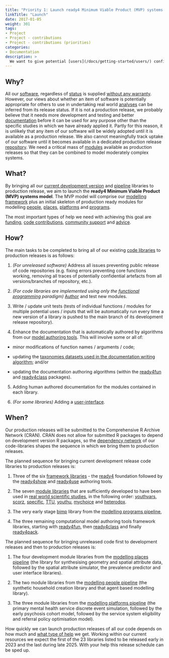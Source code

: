 ```yaml
---
title: "Priority 1: Launch ready4 Minimum Viable Product (MVP) systems model"
linkTitle: "Launch"
date: 2017-01-05
weight: 301
tags:
- Project
- Project - contributions
- Project - contributions (priorities)
categories:
- Documentation
description: >
  We want to give potential [users](/docs/getting-started/users/) confidence that they can appropriately apply ready4 to their decision problems by bringing all our existing [development release](/docs/getting-started/software/status/development-releases/) and [unreleased](/docs/getting-started/software/status/unreleased/) software to [production release](/docs/getting-started/software/status/production-releases/) status.
---
```



## Why?
All our [software](/docs/getting-started/software/), regardless of [status](/docs/getting-started/software/status/) is supplied [without any warranty](/docs/getting-started/software/terms/disclaimer/). However, our views about whether an item of software is potentially appropriate for others to use in undertaking real world [analyses](/docs/analyses/) can be inferred from its release status. If it is not a production release, we probably believe that it needs more development and testing and better [documentation](/docs/getting-started/software/libraries/documentation/) before it can be used for any purpose other than the specific studies in which we have already applied it. Partly for this reason, it is unlikely that any item of our software will be widely adopted until it is available as a production release. We also cannot meaningfully track uptake of our software until it becomes available in a dedicated production release [repository](/docs/getting-started/software/repositories/). We need a critical mass of [modules](/docs/getting-started/concepts/module/) available as production releases so that they can be combined to model moderately complex systems.

## What?
By bringing all our [current development version](docs/getting-started/software/libraries/types/) and [pipeline](/docs/model/pipeline/) libraries to production release, we aim to launch the **ready4 Minimum Viable Product (MVP) systems model**. The MVP model will comprise our [modelling framework](/docs/framework/) plus an initial skeleton of production ready modules for modelling [people](/docs/model/using-modules/people/), [places](/docs/model/using-modules/places/), [platforms](/docs/model/using-modules/platforms/) and [programs](/docs/model/using-modules/programs/). 

The most important types of help we need with achieving this goal are [funding](/docs/contribution-guidelines/contribution-types/funding/),
[code contributions](/docs/contribution-guidelines/contribution-types/code/), [community support](/docs/contribution-guidelines/contribution-types/community/) and [advice](/docs/contribution-guidelines/contribution-types/advisory/).

## How?
The main tasks to be completed to bring all of our existing [code libraries](/docs/getting-started/software/libraries/) to production releases is as follows:

1. *(For unreleased software)* Address all issues preventing public release of code repositories (e.g. fixing errors preventing core functions working, removing all traces of potentially confidential artefacts from all versions/branches of repository, etc.).

2. *(For code libraries are implemented using only the [functional programming](/docs/framework/implementation/paradigm/functional/) paradigm)* [Author](/docs/model/authoring-modules/) and test new modules.

3. Write / update unit tests (tests of individual functions / modules for multiple potential uses / inputs that will be automatically run every time a new version of a library is pushed to the main branch of its development release repository).

4. Enhance the documentation that is automatically authored by algorithms from our [model authoring tools](/docs/getting-started/software/libraries/installation/authoring-tools/code-development/). This will involve some or all of: 

- minor modifications of function names / arguments / code;

- updating the [taxonomies datasets used in the documentation writing algorithm](/docs/model/authoring-modules/authoring-algorithms/); and/or 

- updating the documentation authoring algorithms (within the [ready4fun](https://ready4-dev.github.io/ready4fun/) and [ready4class](https://ready4-dev.github.io/ready4class/) packages).

5. Adding human authored documentation for the modules contained in each library.

6. *(For some libraries)* Adding a [user-interface](/docs/getting-started/software/user-interfaces/).

## When?
Our production releases will be submitted to the Comprehensive R Archive Network (CRAN). CRAN does not allow for submitted R packages to depend on development version R packages, so the [dependency network](/docs/getting-started/software/libraries/dependencies/) of our code-libraries shapes the sequence in which we bring them to production releases.

The planned sequence for bringing current development release code libraries to production releases is: 

1. Three of the six [framework libraries](/docs/getting-started/software/libraries/types/framework/) - the [ready4](https://ready4-dev.github.io/ready4/) foundation followed by the [ready4show](https://ready4-dev.github.io/ready4show/) and [ready4use](https://ready4-dev.github.io/ready4use/) authoring tools.

2. The seven [module libraries](/docs/getting-started/software/libraries/types/module/) that are sufficiently developed to have been used in [real world scientific studies](/docs/examples/), in the following order: [youthvars](https://ready4-dev.github.io/youthvars/), [scorz](https://ready4-dev.github.io/scorz/), [specific](https://ready4-dev.github.io/specific/), [TTU](https://ready4-dev.github.io/TTU/), [youthu](https://ready4-dev.github.io/youthu/), [mychoice](https://ready4-dev.github.io/mychoice/) and [heterodox](https://ready4-dev.github.io/heterodox/). 

3. The very early stage [bimp](https://ready4-dev.github.io/bimp/) library from the [modelling programs pipeline](/docs/model/pipeline/pipeline-programs/), 

4. The three remaining computational model authoring tools framework libraries, starting with [ready4fun](https://ready4-dev.github.io/ready4fun/), then [ready4class](https://ready4-dev.github.io/ready4class/) and finally [ready4pack](https://ready4-dev.github.io/ready4pack/).

The planned sequence for bringing unreleased code first to development releases and then to production releases is:

1. The four development module libraries from the [modelling places pipeline](/docs/model/pipeline/pipeline-places/) (the library for synthesising geometry and spatial attribute data, followed by the spatial attribute simulator, the prevalence predictor and user interface libraries).

2. The two module libraries from the [modelling people pipeline](/docs/model/pipeline/pipeline-people/) (the synthetic household creation library and that agent based modelling library).

3. The three module libraries from the [modelling platforms pipeline](/docs/model/pipeline/pipeline-platforms/) (the primary mental health service discrete event simulation, followed by the early psychosis cohort model, followed by the service system eligibility and referral policy optimisation model).

How quickly we can launch production releases of all our code depends on how much and [what type of help](/docs/contribution-guidelines/contribution-types/) we get. Working within our current resources we expect the first of the 23 libraries listed to be released early in 2023 and the last during late 2025. With your help this release schedule can be sped up.